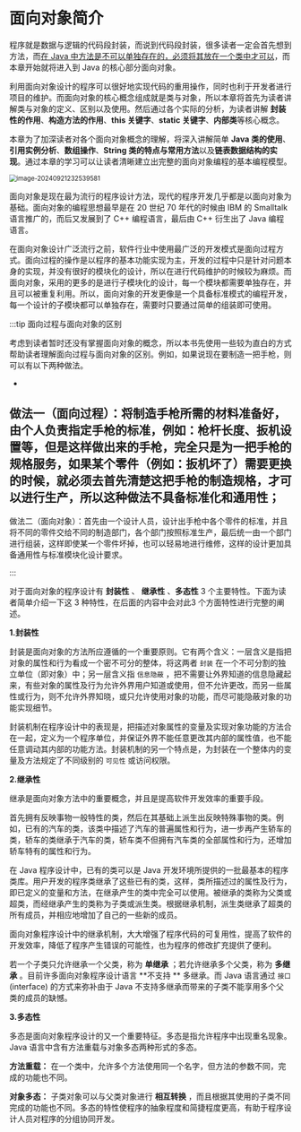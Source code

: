 # 面向对象简介

程序就是数据与逻辑的代码段封装，而说到代码段封装，很多读者一定会首先想到方法，而<u>在 Java
中方法是不可以单独存在的，必须将其放在一个类中才可以</u>，而本章开始就将进入到 Java 的核心部分面向对象。

利用面向对象设计的程序可以很好地实现代码的重用操作，同时也利于开发者进行项目的维护。而面向对象的核心概念组成就是类与对象，所以本章将首先为读者讲解类与对象的定义、区别以及使用。然后通过各个实际的分析，为读者讲解
**封装性的作用**、**构造方法的作用**、**this 关键字**、**static 关键字**、**内部类**等核心概念。

本章为了加深读者对各个面向对象概念的理解，将深入讲解简单 **Java 类的使用**、**引用实例分析**、**数组操作**、**String
类的特点与常用方法**以及**链表数据结构的实现**。通过本章的学习可以让读者清晰建立出完整的面向对象编程的基本编程模型。

<img src="http://niu.ochiamalu.top/image-20240921232539581.png" alt="image-20240921232539581" style="zoom:80%;margin:0 auto" />

面向对象是现在最为流行的程序设计方法，现代的程序开发几乎都是以面向对象为基础。面向对象的编程思想最早是在 20 世纪 70 年代的时候由
IBM 的 Smalltalk 语言推广的，而后又发展到了 C++ 编程语言，最后由 C++ 衍生出了 Java 编程语言。

在面向对象设计广泛流行之前，软件行业中使用最广泛的开发模式是面向过程方式。面向过程的操作是以程序的基本功能实现为主，开发的过程中只是针对问题本身的实现，并没有很好的模块化的设计，所以在进行代码维护的时候较为麻烦。而面向对象，采用的更多的是进行子模块化的设计，每一个模块都需要单独存在，并且可以被重复利用。所以，面向对象的开发更像是一个具备标准模式的编程开发，每一个设计的子模块都可以单独存在，需要时只要通过简单的组装即可使用。

:::tip 面向过程与面向对象的区别

考虑到读者暂时还没有掌握面向对象的概念，所以本书先使用一些较为直白的方式帮助读者理解面向过程与面向对象的区别。例如，如果说现在要制造一把手枪，则可以有以下两种做法。

-
做法一（面向过程）：将制造手枪所需的材料准备好，由个人负责指定手枪的标准，例如：枪杆长度、扳机设置等，但是这样做出来的手枪，完全只是为一把手枪的规格服务，如果某个零件（例如：扳机坏了）需要更换的时候，就必须去首先清楚这把手枪的制造规格，才可以进行生产，所以这种做法不具备标准化和通用性；
-
做法二（面向对象）：首先由一个设计人员，设计出手枪中各个零件的标准，并且将不同的零件交给不同的制造部门，各个部门按照标准生产，最后统一由一个部门进行组装，这样即使某一个零件坏掉，也可以轻易地进行维修，这样的设计更加具备通用性与标准模块化设计要求。

:::

对于面向对象的程序设计有 **封装性** 、 **继承性** 、**多态性** 3 个主要特性。下面为读者简单介绍一下这 3 种特性，在后面的内容中会对此3
个方面特性进行完整的阐述。

**1.封装性**

封装是面向对象的方法所应遵循的一个重要原则。它有两个含义：一层含义是指把对象的属性和行为看成一个密不可分的整体，将这两者 `封装`
在一个不可分割的独立单位（即对象）中；另一层含义指 `信息隐蔽`
，把不需要让外界知道的信息隐藏起来，有些对象的属性及行为允许外界用户知道或使用，但不允许更改，而另一些属性或行为，则不允许外界知晓，或只允许使用对象的功能，而尽可能隐蔽对象的功能实现细节。

封装机制在程序设计中的表现是，把描述对象属性的变量及实现对象功能的方法合在一起，定义为一个程序单位，并保证外界不能任意更改其内部的属性值，也不能任意调动其内部的功能方法。封装机制的另一个特点是，为封装在一个整体内的变量及方法规定了不同级别的 `可见性`
或访问权限。

**2.继承性**

继承是面向对象方法中的重要概念，并且是提高软件开发效率的重要手段。

首先拥有反映事物一般特性的类，然后在其基础上派生出反映特殊事物的类。例如，已有的汽车的类，该类中描述了汽车的普遍属性和行为，进一步再产生轿车的类，轿车的类继承于汽车的类，轿车类不但拥有汽车类的全部属性和行为，还增加轿车特有的属性和行为。

在 Java 程序设计中，已有的类可以是 Java
开发环境所提供的一批最基本的程序类库。用户开发的程序类继承了这些已有的类，这样，类所描述过的属性及行为，即已定义的变量和方法，在继承产生的类中完全可以使用。被继承的类称为父类或超类，而经继承产生的类称为子类或派生类。根据继承机制，派生类继承了超类的所有成员，并相应地增加了自己的一些新的成员。

面向对象程序设计中的继承机制，大大增强了程序代码的可复用性，提高了软件的开发效率，降低了程序产生错误的可能性，也为程序的修改扩充提供了便利。

若一个子类只允许继承一个父类，称为 **单继承** ；若允许继承多个父类，称为 **多继承** 。目前许多面向对象程序设计语言 **不支持
** 多继承。而 Java 语言通过 `接口`  (interface) 的方式来弥补由于 Java 不支持多继承而带来的子类不能享用多个父类的成员的缺憾。

**3.多态性**

多态是面向对象程序设计的又一个重要特征。多态是指允许程序中出现重名现象。Java 语言中含有方法重载与对象多态两种形式的多态。

**方法重载：** 在一个类中，允许多个方法使用同一个名字，但方法的参数不同，完成的功能也不同。

**对象多态：** 子类对象可以与父类对象进行 **相互转换** ，而且根据其使用的子类不同完成的功能也不同。多态的特性使程序的抽象程度和简捷程度更高，有助于程序设计人员对程序的分组协同开发。
